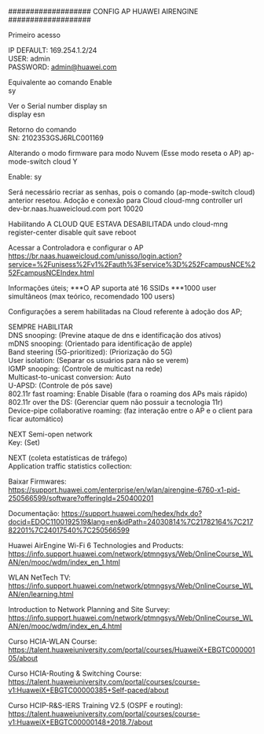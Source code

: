 ################### CONFIG AP HUAWEI AIRENGINE ###################

Primeiro acesso

  IP DEFAULT: 169.254.1.2/24   
  USER: admin   
  PASSWORD: admin@huawei.com     
 
Equivalente ao comando Enable   
  <Huawei>sy   

Ver o Serial number
  display sn   
  display esn  

Retorno do comando  
  SN: 2102353GSJ6RLC001169   
  
Alterando o modo firmware para modo Nuvem (Esse modo reseta o AP)
  ap-mode-switch cloud
  Y

Enable:
  sy

Será necessário recriar as senhas, pois o comando (ap-mode-switch cloud) anterior resetou.
Adoção e conexão para Cloud
  cloud-mng controller url dev-br.naas.huaweicloud.com port 10020

Habilitando A CLOUD QUE ESTAVA DESABILITADA
  undo cloud-mng register-center disable
  quit
  save
  reboot 

Acessar a Controladora e configurar o AP
  https://br.naas.huaweicloud.com/unisso/login.action?service=%2Funisess%2Fv1%2Fauth%3Fservice%3D%252FcampusNCE%252FcampusNCEIndex.html

  Informações úteis;
***O AP suporta até 16 SSIDs
***1000 user simultâneos (max teórico, recomendado 100 users)

Configurações a serem habilitadas na Cloud referente à adoção dos AP;

SEMPRE HABILITAR  
DNS snooping:  (Previne ataque de dns e identificação dos ativos)   
mDNS snooping:  (Orientado para identificação de apple)  
Band steering (5G-prioritized): (Priorização do 5G)   
User isolation: (Separar os usuários para não se verem)   
IGMP snooping: (Controle de multicast na rede)   
Multicast-to-unicast conversion:   Auto   
U-APSD: (Controle de pós save)    
802.11r fast roaming: Enable Disable (fara o roaming dos APs mais rápido)   
802.11r over the DS:  (Gerenciar quem não possuir a tecnologia 11r)    
Device-pipe collaborative roaming:  (faz interação entre o AP e o client para ficar automático)   

NEXT 
  Semi-open network   
  Key:  (Set)    

NEXT (coleta estatísticas de tráfego)    
  Application traffic statistics collection:   
 
Baixar Firmwares:
https://support.huawei.com/enterprise/en/wlan/airengine-6760-x1-pid-250566599/software?offeringId=250400201

Documentação: https://support.huawei.com/hedex/hdx.do?docid=EDOC1100192519&lang=en&idPath=24030814%7C21782164%7C21782201%7C24017540%7C250566599

Huawei AirEngine Wi-Fi 6 Technologies and Products: 
https://info.support.huawei.com/network/ptmngsys/Web/OnlineCourse_WLAN/en/mooc/wdm/index_en_1.html

WLAN NetTech TV: 
https://info.support.huawei.com/network/ptmngsys/Web/OnlineCourse_WLAN/en/learning.html

Introduction to Network Planning and Site Survey: 
https://info.support.huawei.com/network/ptmngsys/Web/OnlineCourse_WLAN/en/mooc/wdm/index_en_4.html

Curso HCIA-WLAN Course: 
https://talent.huaweiuniversity.com/portal/courses/HuaweiX+EBGTC00000105/about

Curso HCIA-Routing & Switching Course:
https://talent.huaweiuniversity.com/portal/courses/course-v1:HuaweiX+EBGTC00000385+Self-paced/about

Curso HCIP-R&S-IERS Training V2.5 (OSPF e routing): 
https://talent.huaweiuniversity.com/portal/courses/course-v1:HuaweiX+EBGTC00000148+2018.7/about


  
